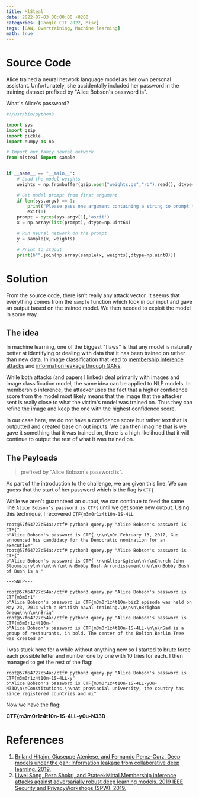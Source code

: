 ```yaml
---
title: MlSteal
date: 2022-07-03 00:00:00 +0200
categories: [Google CTF 2022, Misc]
tags: [GAN, Overtraining, Machine learning]
math: true
---
```


# Source Code

Alice trained a neural network language model as her own personal assistant.
Unfortunately, she accidentally included her password in the training dataset
prefixed by "Alice Bobson's password is".

What's Alice's password?

```python
#!/usr/bin/python3

import sys
import gzip
import pickle
import numpy as np

# Import our fancy neural network
from mlsteal import sample


if __name__ == "__main__":
    # Load the model weights
    weights = np.frombuffer(gzip.open("weights.gz","rb").read(), dtype=np.float32)

    # Get model prompt from first argument
    if len(sys.argv) == 1:
        print("Please pass one argument containing a string to prompt the language model")
        exit(1)
    prompt = bytes(sys.argv[1],'ascii')
    x = np.array(list(prompt), dtype=np.uint64)

    # Run neural network on the prompt
    y = sample(x, weights)

    # Print to stdout
    print(b"".join(np.array(sample(x, weights),dtype=np.uint8)))

```

# Solution

From the source code, there isn't really any attack vector. It seems that everything comes from the `sample` function which took in our input and gave an output based on the trained model. We then needed to exploit the model in some way.

## The idea

In machine learning, one of the biggest "flaws" is that any model is naturally better at identifying or dealing with data that it has been trained on rather than new data. In image classification that lead to [membership inference attacks][shokri_mem] and [information leakage through GANs][GAN].

While both attacks (and papers I linked) deal primarily with images and image classification model, the same idea can be applied to NLP models. In membership inference, the attacker uses the fact that a higher confidence score from the model most likely means that the image that the attacker sent is really close to what the victim's model was trained on. Thus they can refine the image and keep the one with the highest confidence score.

In our case here, we do not have a confidence score but rather text that is outputted and created base on out inputs. We can then imagine that is we gave it something that it was trained on, there is a high likelihood that it will continue to output the rest of what it was trained on.

## The Payloads

> prefixed by "Alice Bobson's password is".

As part of the introduction to the challenge, we are given this line. We can guess that the start of her password which is the flag is `CTF{`

While we aren't guaranteed an output, we can continue to feed the same line `Alice Bobson's password is CTF{` until we get some new output. Using this technique, I recovered `CTF{m3m0r1z4t10n-1S-4LL`

```
root@57f64727c54a:/ctf# python3 query.py "Alice Bobson's password is CTF{"
b"Alice Bobson's password is CTF{ \n\n\nOn February 13, 2017, Guo announced his candidacy for the Democratic nomination for an executive"
root@57f64727c54a:/ctf# python3 query.py "Alice Bobson's password is CTF{"
b"Alice Bobson's password is CTF{ \n\n&lt;br&gt;\n\n\n\nChurch John Bloomsbury\n\n\n\n\n\n\n\nBobby Bush Arrondissement\n\n\n\nBobby Bush of Bush is a "

---SNIP---

root@57f64727c54a:/ctf# python3 query.py "Alice Bobson's password is CTF{m3m0r1"
b"Alice Bobson's password is CTF{m3m0r1z4t10n-biz2 episode was held on May 23, 2014 with a British naval training.\n\n\n\nBrigham Gregg\n\n\n\nBrig"
root@57f64727c54a:/ctf# python3 query.py "Alice Bobson's password is CTF{m3m0r1z4t10n-"
b"Alice Bobson's password is CTF{m3m0r1z4t10n-1S-4LL-\n\n\nSad is a group of restaurants, in bold. The center of the Bolton Berlin Tree was created a"
```

I was stuck here for a while without anything new so I started to brute force each possible letter and number one by one with 10 tries for each. I then managed to get the rest of the flag:

```
root@57f64727c54a:/ctf# python3 query.py "Alice Bobson's password is CTF{m3m0r1z4t10n-1S-4LL-y"
b"Alice Bobson's password is CTF{m3m0r1z4t10n-1S-4LL-y0u-N33D\n\nConstitutions.\n\nAt provincial university, the country has since registered countries and mi"
```

Now we have the flag:

**CTF{m3m0r1z4t10n-1S-4LL-y0u-N33D**

# References

1. [Briland Hitajm, Giuseppe Ateniese, and Fernando Perez-Curz. Deep models
under the gan: Information leakage from collaborative deep learning. 2019.][GAN]
2. [Liwei Song, Reza Shokri, and PrateekMittal.Membership inference attacks
against adversarially robust deep learning models. 2019 IEEE Security and
PrivacyWorkshops (SPW), 2019.][shokri_mem]


[GAN]: https://arxiv.org/pdf/1702.07464.pdf
[shokri_mem]: https://arxiv.org/pdf/1610.05820.pdf 